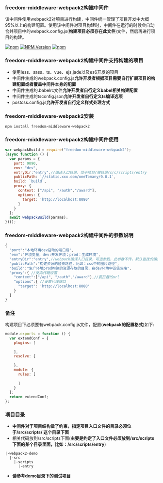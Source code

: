 ### freedom-middleware-webpack2构建中间件

该中间件使用webpack2对项目进行构建，中间件统一管理了项目开发中大概95%以上的构建配置。使用该中间件对项目构建时，中间件在运行的时候会自动合并项目中的webpack.config.js(**构建项目必须存在此文件**)文件，然后再进行项目的构建。

[![npm](https://img.shields.io/npm/l/freedom-middleware-webpack2.svg)](LICENSE)
[![NPM Version](https://img.shields.io/npm/v/freedom-middleware-webpack2.svg)](https://www.npmjs.com/package/freedom-middleware-webpack2)
[![npm](https://img.shields.io/npm/dt/freedom-middleware-webpack2.svg)](https://www.npmjs.com/package/freedom-middleware-webpack2)

### freedom-middleware-webpack2构建中间件支持构建的项目

- 使用less、sass、ts、vue、ejs,jade以及es6开发的项目
- 中间件生成的webpack.config.js**允许开发者根据项目需要自行扩展项目的构建配置或者覆盖中间件本身的配置**
- 中间件生成的.babelrc文件**允许开发者自行定义babel相关构建配置**
- 中间件生成的tsconfig.json**允许开发者自行定义ts编译选项**
- postcss.config.js**允许开发者自行定义样式处理方式**

### freedom-middleware-webpack2安装

```
npm install freedom-middleware-webpack2
```

### freedom-middleware-webpack2构建中间件使用

```js
var webpackBuild = require("freedom-middleware-webpack2");
(async function () {
  var params = {
    port: 9090,
    env: "dev",
    entryDir:"entry",//编译入口目录，位于项目/根目录/src/scripts/entry
    publicPath: `//static.xxx.com/oneTomany/0.0.1`,
    build: `build`,
    proxy: {
      context: ["/api", "/auth","/award"],
      options: {
        target: 'http://localhost:8080'
      }
    }
  };
  await webpackBuild(params);
})();
```



### freedom-middleware-webpack2构建中间件的参数说明

```js
{
  "port":"本地环境dev启动的端口后",
  "env":"环境变量，dev:开发环境；prod：生成环境",
  "entryDir":"entry",//webpack编译入口目录，可选参数，此参数不传，默认查找的编译入口为entry，编译入口的目录必须位于/根目录/src/scripts/这个目录下面
  "publicPath":"构建资源的替换路径，比如：css中的图片路径",
  "build":"生产环境prod构建的资源存放的目录，在dev环境中该值忽略",
  "proxy":{ //反向代理设置
    "context":["/api", "/auth","/award"],//要拦截的url
    "options":{ //设置代理端口
      "target": 'http://localhost:8080'	
    }
  }
}
```

### 备注

构建项目下必须要有webpack.config.js文件，配置(**webpack的配置格式**)如下:

```js
module.exports = function () {
  var extendConf = {
    plugins: [
      
    ],
    resolve: {
     
    },
    module: {
      rules: [
        
      ]
    }
  };
  return extendConf;
};
```

### 项目目录

- **中间件对于项目结构做了约束，指定项目入口文件的目录必须位于/src/scripts/ 这个目录下面**
- 相关代码放到/src/scripts下面(**主要是约定了入口文件必须放到/src/scripts下面的某个目录里面，比如：/src/scripts/entry**)

```
|-webpack2-demo
  |-src
    |-scripts
      |-entry
```

- **请参考demo目录下的测试项目**
